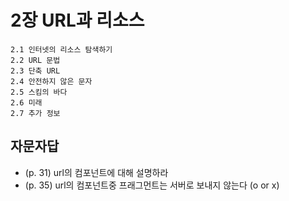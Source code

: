 # 2장 URL과 리소스

```
2.1 인터넷의 리소스 탐색하기
2.2 URL 문법
2.3 단축 URL
2.4 안전하지 않은 문자
2.5 스킴의 바다
2.6 미래
2.7 추가 정보
```

## 자문자답

- (p. 31) url의 컴포넌트에 대해 설명하라
- (p. 35) url의 컴포넌트중 프래그먼트는 서버로 보내지 않는다 (o or x)
